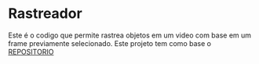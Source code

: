 # Rastreador

Este é o codigo que permite rastrea objetos em um video com base em um frame previamente selecionado. Este projeto tem como base o [REPOSITORIO](https://github.com/ericluque/AINSTEINS-OBJ-TRACK.git)



